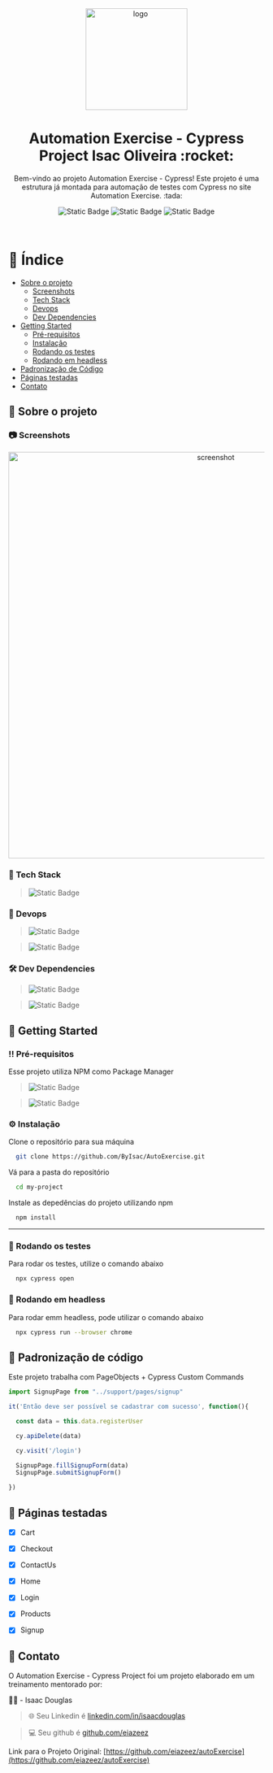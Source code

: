 <!--
Hey, thanks for using the awesome-readme-template template.  
If you have any enhancements, then fork this project and create a pull request 
or just open an issue with the label "enhancement".

Don't forget to give this project a star for additional support ;)
Maybe you can mention me or this repo in the acknowledgements too
-->
<div align="center">

  <img src="https://github.com/eiazeez/AETemplate/assets/92765887/29df0283-cda4-4d6c-8907-e80903ba27c0" alt="logo" width="200" height="auto" />
  <h1>Automation Exercise - Cypress Project Isac Oliveira :rocket:</h1>

  <p>
    Bem-vindo ao projeto Automation Exercise - Cypress! Este projeto é uma estrutura já montada para automação de testes com Cypress no site Automation Exercise. :tada:
  </p>
  
  
<!-- Badges -->
![Static Badge](https://img.shields.io/badge/MIT-brightgreen?style=for-the-badge&label=LICENSE)
![Static Badge](https://img.shields.io/badge/13.6.1-brightgreen?style=for-the-badge&label=CYPRESS)
![Static Badge](https://img.shields.io/badge/DONE-brightgreen?style=for-the-badge&label=STATUS)


</div>

<br />

<!-- Table of Contents -->
# :notebook_with_decorative_cover: Índice

- [Sobre o projeto](#star2-sobre-o-projeto)
  * [Screenshots](#camera-screenshots)
  * [Tech Stack](#space_invader-tech-stack)
  * [Devops](#hammer-devops)
  * [Dev Dependencies](#%EF%B8%8F-dev-dependencies)
- [Getting Started](#toolbox-getting-started)
  * [Pré-requisitos](#bangbang-pré-requisitos)
  * [Instalação](#gear-instalação)
  * [Rodando os testes](#test_tube-rodando-os-testes)
  * [Rodando em headless](#running-rodando-em-headless)
- [Padronização de Código](#eyes-padronização-de-código)
- [Páginas testadas](#-páginas-testadas)
- [Contato](#handshake-contato)
  
<!-- About the Project -->
## :star2: Sobre o projeto


<!-- Screenshots -->
### :camera: Screenshots

<div align="center"> 
  <img src="https://github.com/eiazeez/AETemplate/assets/92765887/717e8afc-6a49-44fc-94f0-ca22515f1ed5" width="800" height="auto" alt="screenshot" />
</div>


<!-- TechStack -->
### :space_invader: Tech Stack
> ![Static Badge](https://img.shields.io/badge/CYPRESS-brightgreen?style=for-the-badge&logo=cypress&logoColor=%23FFFFFF)
### :hammer: Devops

> ![Static Badge](https://img.shields.io/badge/GITHUB%20ACTIONS-black?style=for-the-badge&logo=githubactions&logoColor=%23FFFFFF)

> ![Static Badge](https://img.shields.io/badge/TESULTS-blue?style=for-the-badge&logo=simpleanalytics&logoColor=%23FFFFFF)




<!-- Dev Dependencies -->
### 🛠️ Dev Dependencies

> ![Static Badge](https://img.shields.io/badge/5.0.8-abcdef?style=for-the-badge&logo=files&logoColor=%23ffffff&label=CYPRESS-FILE-UPLOAD&labelColor=blue)

> ![Static Badge](https://img.shields.io/badge/1.5.0-fe6b5c?style=for-the-badge&logo=cloudfoundry&logoColor=%23ffffff&label=CYPRESS-PLUGIN-API&labelColor=orange)




<!-- Getting Started -->
## 	:toolbox: Getting Started

<!-- Prerequisites -->
### :bangbang: Pré-requisitos

Esse projeto utiliza NPM como Package Manager
> ![Static Badge](https://img.shields.io/badge/20.10.0-GREEN?style=for-the-badge&logo=nodedotjs&logoColor=%23ffffff&label=Node.JS)

> ![Static Badge](https://img.shields.io/badge/10.2.3-GREEN?style=for-the-badge&logo=npm&logoColor=%23ffffff&label=NPM)


<!-- Installation -->
### :gear: Instalação

Clone o repositório para sua máquina
```bash
  git clone https://github.com/ByIsac/AutoExercise.git
```

Vá para a pasta do repositório

```bash
  cd my-project
```

Instale as depedências do projeto utilizando npm
```bash
  npm install
```
---
<!-- Running Tests -->
### :test_tube: Rodando os testes

Para rodar os testes, utilize o comando abaixo
```bash
  npx cypress open
```

<!-- Run headless -->
### :running: Rodando em headless

Para rodar emm headless, pode utilizar o comando abaixo

```bash
  npx cypress run --browser chrome
```


<!-- Usage -->
## :eyes: Padronização de código

Este projeto trabalha com PageObjects + Cypress Custom Commands


```javascript
import SignupPage from "../support/pages/signup"

it('Então deve ser possível se cadastrar com sucesso', function(){

  const data = this.data.registerUser

  cy.apiDelete(data)

  cy.visit('/login')

  SignupPage.fillSignupForm(data)
  SignupPage.submitSignupForm()

})
```

<!-- Roadmap -->
## 📄 Páginas testadas

* [x] Cart
* [x] Checkout
* [x] ContactUs
* [x] Home
* [x] Login
* [x] Products
* [x] Signup


<!-- Contact -->
## :handshake: Contato
O Automation Exercise - Cypress Project foi um projeto elaborado em um treinamento mentorado por:

👨‍🏫 - Isaac Douglas
> 🌐 Seu Linkedin é [linkedin.com/in/isaacdouglas](https://www.linkedin.com/in/isaacdouglas/)

> 💻 Seu github é [github.com/eiazeez](https://github.com/eiazeez)

Link para o Projeto Original: [https://github.com/eiazeez/autoExercise](https://github.com/eiazeez/autoExercise)

